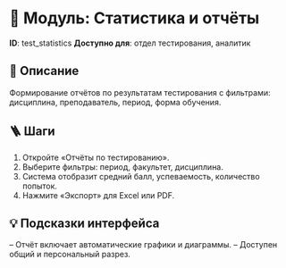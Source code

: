 # 📘 Модуль: Статистика и отчёты
**ID**: test_statistics
**Доступно для**: отдел тестирования, аналитик

## 📝 Описание
Формирование отчётов по результатам тестирования с фильтрами: дисциплина, преподаватель, период, форма обучения.

## 🪜 Шаги
1. Откройте «Отчёты по тестированию».
2. Выберите фильтры: период, факультет, дисциплина.
3. Система отобразит средний балл, успеваемость, количество попыток.
4. Нажмите «Экспорт» для Excel или PDF.

## 💡 Подсказки интерфейса
– Отчёт включает автоматические графики и диаграммы.
– Доступен общий и персональный разрез.
